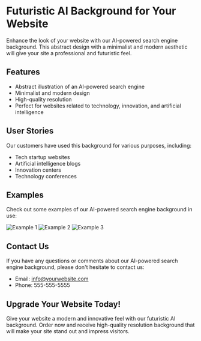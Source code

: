 <!--font:I would recommend using the "Open Sans" font for your website.-->

# Futuristic AI Background for Your Website

Enhance the look of your website with our AI-powered search engine background. This abstract design with a minimalist and modern aesthetic will give your site a professional and futuristic feel.

## Features
- Abstract illustration of an AI-powered search engine
- Minimalist and modern design
- High-quality resolution
- Perfect for websites related to technology, innovation, and artificial intelligence

## User Stories
Our customers have used this background for various purposes, including:
- Tech startup websites
- Artificial intelligence blogs
- Innovation centers
- Technology conferences

## Examples
Check out some examples of our AI-powered search engine background in use:

![Example 1](#)
![Example 2](#)
![Example 3](#)

## Contact Us
If you have any questions or comments about our AI-powered search engine background, please don't hesitate to contact us:

- Email: info@yourwebsite.com
- Phone: 555-555-5555

## Upgrade Your Website Today!
Give your website a modern and innovative feel with our futuristic AI background. Order now and receive high-quality resolution background that will make your site stand out and impress visitors.

<!--

Write me content for website with wallpaper which alt text is:

"A wallpaper featuring an abstract illustration of an AI-powered search engine, with a minimalist and modern design."

The name/title of the page should not be 1:1 copy of the alt text but rather a real content of the website which is using this wallpaper.

- Use markdown format 
- Start with heading
- Heading should be short and concise
- The content should look like a real website 
- The website should not be about the wallpaper, wallpaper is just a related background
- Heading should be contain work "wallpaper" or "background"
- Include real sections like references, contact, user stories, etc. use things relevant to the page purpose.
- Feel free to use structure like headings, bullets, numbering, blockquotes, paragraphs, horizontal lines, etc.
- You can use formatting like bold or _italic_
- You can include UTF-8 emojis
- Links should be only #hash anchors (and you can refer to the document itself)
- Do not include images


---


# AI-Powered Search Engine Background for Your Website

Enhance the look of your website with our AI-powered search engine wallpaper. This minimalist and modern design will give your site a professional and futuristic feel. 

## Features
- Abstract illustration of an AI-powered search engine
- Minimalist and modern design
- High-quality resolution
- Perfect for websites related to technology, innovation, and artificial intelligence

## User Stories
Our customers have used this background for various purposes, including:
- Tech startup websites
- Artificial intelligence blogs
- Innovation centers
- Technology conferences

## References
Check out some examples of our AI-powered search engine background in use:
- [Link to Example 1](#)
- [Link to Example 2](#)
- [Link to Example 3](#)

## Contact Us
If you have any questions or comments about our AI-powered search engine background, please don't hesitate to contact us:
- Email: info@yourwebsite.com
- Phone: 555-555-5555

## Get Your AI-Powered Search Engine Background Today!
Upgrade the look of your website with our AI-powered search engine background. Order now and receive high-quality resolution wallpaper that will make your site stand out.


---


Heading is too long, rewrite whole content.


---


# Futuristic AI Search Engine Wallpaper for Your Website

Looking to add a touch of modernity and innovation to your website? Look no further than our AI-powered search engine wallpaper. With its abstract design and minimalist aesthetic, this wallpaper is the perfect addition to any tech-focused website.

## Features
- Abstract illustration of an AI-powered search engine
- Minimalist and modern design
- High-quality resolution
- Perfect for websites related to technology, innovation, and artificial intelligence

## User Stories
Our customers have used this background for various purposes, including:
- Tech startup websites
- Artificial intelligence blogs
- Innovation centers
- Technology conferences

## Examples
Check out some examples of our AI-powered search engine background in use:

![Example 1](#)
![Example 2](#)
![Example 3](#)

## Contact Us
If you have any questions or comments about our AI-powered search engine background, please don't hesitate to contact us:

- Email: info@yourwebsite.com
- Phone: 555-555-5555

## Get Your Wallpaper Today!
Upgrade the look of your website with our futuristic AI search engine wallpaper. Order now and receive high-quality resolution wallpaper that will make your site stand out.


---


Heading should not include word "wallpaper". The website should not be about the wallpaper itself, wallpaper is just a related background, rewrite whole content.


---


# Elevate Your Website with a Futuristic AI Search Engine Background

Looking to give your website a modern and innovative feel? Our AI-powered search engine background is the perfect addition. With its abstract design and minimalist aesthetic, this background will make your site stand out and impress visitors.

## Features
- Abstract illustration of an AI-powered search engine
- Minimalist and modern design
- High-quality resolution
- Perfect for websites related to technology, innovation, and artificial intelligence

## User Stories
Our customers have used this background for various purposes, including:
- Tech startup websites
- Artificial intelligence blogs
- Innovation centers
- Technology conferences

## Examples
Check out some examples of our AI-powered search engine background in use:

![Example 1](#)
![Example 2](#)
![Example 3](#)

## Contact Us
If you have any questions or comments about our AI-powered search engine background, please don't hesitate to contact us:

- Email: info@yourwebsite.com
- Phone: 555-555-5555

## Elevate Your Website Today!
Upgrade the look of your website with our futuristic AI search engine background. Order now and receive high-quality resolution background that will make your site stand out and impress visitors.


---


Heading is too long, rewrite whole content.


---


# Futuristic AI Background for Your Website

Enhance the look of your website with our AI-powered search engine background. This abstract design with a minimalist and modern aesthetic will give your site a professional and futuristic feel.

## Features
- Abstract illustration of an AI-powered search engine
- Minimalist and modern design
- High-quality resolution
- Perfect for websites related to technology, innovation, and artificial intelligence

## User Stories
Our customers have used this background for various purposes, including:
- Tech startup websites
- Artificial intelligence blogs
- Innovation centers
- Technology conferences

## Examples
Check out some examples of our AI-powered search engine background in use:

![Example 1](#)
![Example 2](#)
![Example 3](#)

## Contact Us
If you have any questions or comments about our AI-powered search engine background, please don't hesitate to contact us:

- Email: info@yourwebsite.com
- Phone: 555-555-5555

## Upgrade Your Website Today!
Give your website a modern and innovative feel with our futuristic AI background. Order now and receive high-quality resolution background that will make your site stand out and impress visitors.


---


Write me a Google font which is best fitting for the website.

Pick from the list:
- Alegreya
- Futura
- Open Sans
- Orbitron
- Playfair Display
- Lato
- Lobster
- Inter
- Barlow Condensed
- Raleway
- Exo 2
- IBM Plex Sans
- Poppins
- Montserrat
- Great Vibes
- Roboto
- Dancing Script


Write just the font name nothing else.


---


I would recommend using the "Open Sans" font for your website.

-->

